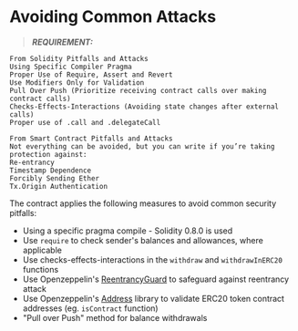 # Avoiding Common Attacks

>**_REQUIREMENT:_**
```
From Solidity Pitfalls and Attacks
Using Specific Compiler Pragma 
Proper Use of Require, Assert and Revert 
Use Modifiers Only for Validation 
Pull Over Push (Prioritize receiving contract calls over making contract calls)
Checks-Effects-Interactions (Avoiding state changes after external calls)
Proper use of .call and .delegateCall

From Smart Contract Pitfalls and Attacks
Not everything can be avoided, but you can write if you’re taking protection against:
Re-entrancy
Timestamp Dependence
Forcibly Sending Ether
Tx.Origin Authentication
```

The contract applies the following measures to avoid common security pitfalls:
* Using a specific pragma compile - Solidity 0.8.0 is used
* Use ``require`` to check sender's balances and allowances, where applicable
* Use checks-effects-interactions in the ``withdraw`` and ``withdrawInERC20`` functions
* Use Openzeppelin's [ReentrancyGuard](https://github.com/OpenZeppelin/openzeppelin-contracts/blob/master/contracts/security/ReentrancyGuard.sol) to safeguard against reentrancy attack
* Use Openzeppelin's [Address](https://github.com/OpenZeppelin/openzeppelin-contracts/blob/master/contracts/utils/Address.sol) library to validate ERC20 token contract addresses (eg. ``isContract`` function)
* "Pull over Push" method for balance withdrawals